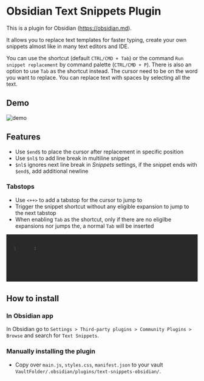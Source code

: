 # Obsidian Text Snippets Plugin

This is a plugin for Obsidian (https://obsidian.md).

It allows you to replace text templates for faster typing, create your own snippets almost like in many text editors and IDE. 

You can use the shortcut (default `CTRL/CMD + Tab`) or the command `Run snippet replacement` by command palette (`CTRL/CMD + P`). There is also an option to use `Tab` as the shortcut instead. The cursor need to be on the word you want to replace. You can replace text with spaces by selecting all the text.

## Demo

![demo](https://raw.githubusercontent.com/ArianaKhit/text-snippets-obsidian/main/demo.gif)

## Features

- Use ```$end$``` to place the cursor after replacement in specific position
- Use ```$nl$``` to add line break in multiline snippet
- ```$nl$``` ignores next line break in _Snippets_ settings, if the snippet ends with ```$end$```, add additional newline

### Tabstops

- Use ```<++>``` to add a tabstop for the cursor to jump to
- Trigger the snippet shortcut without any eligible expansion to jump to the next tabstop
- When enabling `Tab` as the shortcut, only if there are no eligilbe expansions nor jumps the, a normal `Tab` will be inserted

![tabstop-demo](https://raw.githubusercontent.com/Arax20/text-snippets-obsidian/main/tabstop_demo.gif)

## How to install

### In Obsidian app

In Obsidian go to `Settings > Third-party plugins > Community Plugins > Browse` and search for `Text Snippets`.

### Manually installing the plugin

- Copy over `main.js`, `styles.css`, `manifest.json` to your vault `VaultFolder/.obsidian/plugins/text-snippets-obsidian/`.

